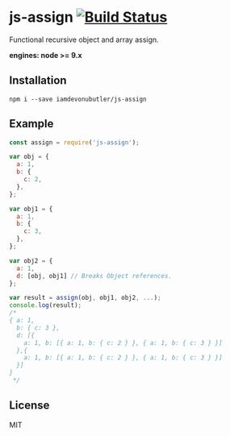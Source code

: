 # js-assign [![Build Status](https://travis-ci.org/iamdevonbutler/js-object-assign.svg?branch=master)](https://travis-ci.org/iamdevonbutler/js-assign)

Functional recursive object and array assign.

**engines: node >= 9.x**

## Installation
```
npm i --save iamdevonubutler/js-assign
```

## Example
```javascript
const assign = require('js-assign');

var obj = {
  a: 1,
  b: {
    c: 2,
  },
};

var obj1 = {
  a: 1,
  b: {
    c: 3,
  },
};

var obj2 = {
  a: 1,
  d: [obj, obj1] // Breaks Object references.
};

var result = assign(obj, obj1, obj2, ...);
console.log(result);
/*
{ a: 1,
  b: { c: 3 },
  d: [{
    a: 1, b: [{ a: 1, b: { c: 2 } }, { a: 1, b: { c: 3 } }]
  },{
    a: 1, b: [{ a: 1, b: { c: 2 } }, { a: 1, b: { c: 3 } }]
  }]
}
 */

```

## License
MIT
